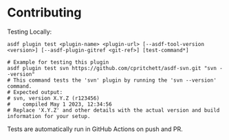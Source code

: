 # Contributing

Testing Locally:

```shell
asdf plugin test <plugin-name> <plugin-url> [--asdf-tool-version <version>] [--asdf-plugin-gitref <git-ref>] [test-command*]

# Example for testing this plugin
asdf plugin test svn https://github.com/cpritchett/asdf-svn.git "svn --version"
# This command tests the 'svn' plugin by running the 'svn --version' command.
# Expected output:
# svn, version X.Y.Z (r123456)
#    compiled May 1 2023, 12:34:56
# Replace 'X.Y.Z' and other details with the actual version and build information for your setup.
```

Tests are automatically run in GitHub Actions on push and PR.

